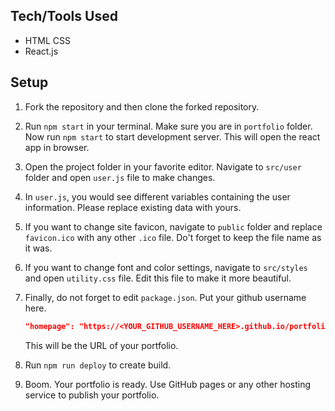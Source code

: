 
## Tech/Tools Used

- HTML CSS
- React.js

## Setup

1. Fork the repository and then clone the forked repository.
1. Run `npm start` in your terminal. Make sure you are in `portfolio` folder. Now run `npm start` to start development server. This will open the react app in browser.
1. Open the project folder in your favorite editor. Navigate to `src/user` folder and open `user.js` file to make changes.
1. In `user.js`, you would see different variables containing the user information. Please replace existing data with yours.
1. If you want to change site favicon, navigate to `public` folder and replace `favicon.ico` with any other `.ico` file. Do't forget to keep the file name as it was.
1. If you want to change font and color settings, navigate to `src/styles` and open `utility.css` file. Edit this file to make it more beautiful.
1. Finally, do not forget to edit `package.json`. Put your github username here.

   ```json
   "homepage": "https://<YOUR_GITHUB_USERNAME_HERE>.github.io/portfolio"
   ```

   This will be the URL of your portfolio.

1. Run `npm run deploy` to create build.
1. Boom. Your portfolio is ready. Use GitHub pages or any other hosting service to publish your portfolio.

